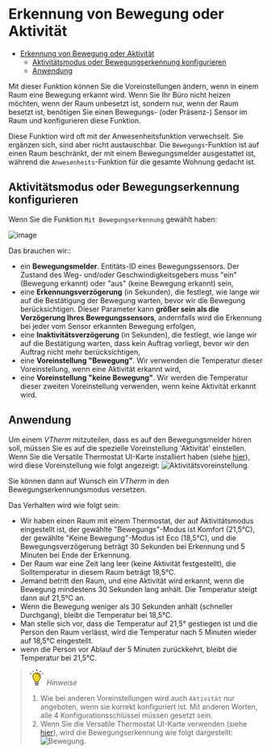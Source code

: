 # Erkennung von Bewegung oder Aktivität

- [Erkennung von Bewegung oder Aktivität](#erkennung-von-bewegung-oder-aktivität)
  - [Aktivitätsmodus oder Bewegungserkennung konfigurieren](#aktivitätsmodus-oder-bewegungserkennung-konfigurieren)
  - [Anwendung](#Anwendung)

Mit dieser Funktion können Sie die Voreinstellungen ändern, wenn in einem Raum eine Bewegung erkannt wird. Wenn Sie Ihr Büro nicht heizen möchten, wenn der Raum unbesetzt ist, sondern nur, wenn der Raum besetzt ist, benötigen Sie einen Bewegungs- (oder Präsenz-) Sensor im Raum und konfigurieren diese Funktion.

Diese Funktion wird oft mit der Anwesenheitsfunktion verwechselt. Sie ergänzen sich, sind aber nicht austauschbar. Die `Bewegungs`-Funktion ist auf einen Raum beschränkt, der mit einem Bewegungsmelder ausgestattet ist, während die `Anwesenheits`-Funktion für die gesamte Wohnung gedacht ist.

## Aktivitätsmodus oder Bewegungserkennung konfigurieren

Wenn Sie die Funktion `Mit Bewegungserkennung` gewählt haben:

![image](images/config-motion.png)

Das brauchen wir::
- ein **Bewegungsmelder**. Entitäts-ID eines Bewegungssensors. Der Zustand des Weg- und/oder Geschwindigkeitsgebers muss "ein" (Bewegung erkannt) oder "aus" (keine Bewegung erkannt) sein,
- eine **Erkennungsverzögerung** (in Sekunden), die festlegt, wie lange wir auf die Bestätigung der Bewegung warten, bevor wir die Bewegung berücksichtigen. Dieser Parameter kann **größer sein als die Verzögerung Ihres Bewegungssensors**, andernfalls wird die Erkennung bei jeder vom Sensor erkannten Bewegung erfolgen,
- eine **Inaktivitätsverzögerung** (in Sekunden), die festlegt, wie lange wir auf die Bestätigung warten, dass kein Auftrag vorliegt, bevor wir den Auftrag nicht mehr berücksichtigen,
- eine **Voreinstellung "Bewegung"**. Wir verwenden die Temperatur dieser Voreinstellung, wenn eine Aktivität erkannt wird,
- eine **Voreinstellung "keine Bewegung"**. Wir werden die Temperatur dieser zweiten Voreinstellung verwenden, wenn keine Aktivität erkannt wird.

## Anwendung

Um einem _VTherm_ mitzuteilen, dass es auf den Bewegungsmelder hören soll, müssen Sie es auf die spezielle Voreinstellung 'Aktivität' einstellen. Wenn Sie die Versatile Thermostat UI-Karte installiert haben (siehe [hier](additions.md#much-better-with-the-versatile-thermostat-ui-card)), wird diese Voreinstellung wie folgt angezeigt: ![Aktivitätsvoreinstellung](images/activity-preset-icon.png).

Sie können dann auf Wunsch ein _VTherm_ in den Bewegungserkennungsmodus versetzen.

Das Verhalten wird wie folgt sein:
- Wir haben einen Raum mit einem Thermostat, der auf Aktivitätsmodus eingestellt ist, der gewählte "Bewegungs"-Modus ist Komfort (21,5°C), der gewählte "Keine Bewegung"-Modus ist Eco (18,5°C), und die Bewegungsverzögerung beträgt 30 Sekunden bei Erkennung und 5 Minuten bei Ende der Erkennung.
- Der Raum war eine Zeit lang leer (keine Aktivität festgestellt), die Solltemperatur in diesem Raum beträgt 18,5°C.
- Jemand betritt den Raum, und eine Aktivität wird erkannt, wenn die Bewegung mindestens 30 Sekunden lang anhält. Die Temperatur steigt dann auf 21,5°C an.
- Wenn die Bewegung weniger als 30 Sekunden anhält (schneller Durchgang), bleibt die Temperatur bei 18,5°C.
- Man stelle sich vor, dass die Temperatur auf 21,5° gestiegen ist und die Person den Raum verlässt, wird die Temperatur nach 5 Minuten wieder auf 18,5°C eingestellt.
- wenn die Person vor Ablauf der 5 Minuten zurückkehrt, bleibt die Temperatur bei 21,5°C.

> ![Tip](images/tips.png) _*Hinweise*_
> 1. Wie bei anderen Voreinstellungen wird auch `Aktivität` nur angeboten, wenn sie korrekt konfiguriert ist. Mit anderen Worten, alle 4 Konfigurationsschlüssel müssen gesetzt sein.
> 2. Wenn Sie die Versatile Thermostat UI-Karte verwenden (siehe [hier](additions.md#much-better-with-the-versatile-thermostat-ui-card)), wird die Bewegungserkennung wie folgt dargestellt: ![Bewegung](images/motion-detection-icon.png).